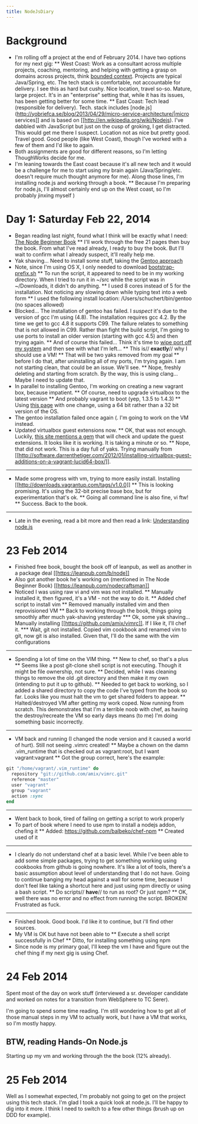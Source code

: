 ```yaml
---
title: NodeJsDiary
---
```

# Background
* I'm rolling off a project at the end of February 2014. I have two options for my next gig:
** West Coast: Work as a consultant across multiple projects, coaching, mentoring, and helping with getting a grasp on domains across projects, think [bounded context](http://www.sapiensworks.com/blog/post/2012/04/17/DDD-The-Bounded-Context-Explained.aspx). Projects are typical Java/Spring, etc. The tech stack is comfortable, not accountable for delivery. I see this as hard but cushy. Nice location, travel so-so. Mature, large project. It's in an "enterprise" setting that, while it has its issues, has been getting better for some time.
** East Coast: Tech lead (responsible for delivery). Tech. stack includes [node.js](http://yobriefca.se/blog/2013/04/29/micro-service-architecture/|micro services]] and is based on [[http://en.wikipedia.org/wiki/Nodejs). I've dabbled with JavaScript but just on the cusp of groking, I get distracted. This would get me there I suspect. Location not as nice but pretty good. Travel good. Good people (like West Coast), though I've worked with a few of them and I'd like to again.
* Both assignments are good for different reasons, so I'm letting ThoughWorks decide for me.
* I'm leaning towards the East coast because it's all new tech and it would be a challenge for me to start using my brain again (Java/Spring/etc. doesn't require much thought anymore for me). Along those lines, I'm installing node.js and working through a book. 
** Because I'm preparing for node.js, I'll almost certainly end up on the West coast, so I'm probably jinxing myself )

# Day 1: Saturday Feb 22, 2014
* Began reading last night, found what I think will be exactly what I need: [The Node Beginner Book](http://www.nodebeginner.org/)
** I'll work through the free 21 pages then buy the book. From what I've read already, I ready to buy the book. But I'll wait to confirm what I already suspect, it'll really help me.
* Yak shaving... Need to install some stuff, taking the [Gentoo approach](http://www.gentoo.org/proj/en/gentoo-alt/prefix/bootstrap.xml)
* Note, since I'm using OS X, I only needed to download [bootstrap-prefix.sh](http://prefix.gentooexperimental.org/hg/prefix-tree/raw-file/default/scripts/bootstrap-prefix.sh)
** To run the script, it appeared to need to be in my working directory. When I tried to run it in ~/src while the script was in ~/Downloads, it didn't do anything.
** I used 8 cores instead of 5 for the installation. Not noticing any slowing down while typing text into a web form
** I used the following install location: /Users/schuchert/bin/gentoo (no spaces allowed)
* Blocked... The installation of gentoo has failed. I *suspect* it's due to the version of gcc I'm using (4.8). The installation requires gcc 4.2. By the time we get to gcc 4.8 it supports C99. The failure relates to something that is not allowed in C99. Rather than fight the build script, I'm going to use ports to install an older version (starting with gcc 4.5) and then trying again.
** And of course this failed... Think it's time to [wipe port off my system](https://guide.macports.org/chunked/installing.macports.uninstalling.html) and then see with what I'm left...
** This is// **exactly**// why I should use a VM! 
** That will be two yaks removed from my goal
** before I do that, after uninstalling all of my ports, I'm trying again. I am not starting clean, that could be an issue. We'll see.
** Nope, freshly deleting and starting from scratch. By the way, this is using clang... Maybe I need to update that.
* In parallel to installing Gentoo, I'm working on creating a new vagrant box, because impatient.
** Of course, need to upgrade virtualbox to the latest version
** And probably vagrant to boot (yep, 1.3.5 to 1.4.3)
** Using [this page](http://dev.alexishevia.com/2013/09/setting-up-nodejs-dev-environment-with.html) with one change, using a 64 bit rather than a 32 bit version of the OS.
* The gentoo installation failed once again (. I'm going to work on the VM instead.
* Updated virtualbox guest extensions now.
** OK, that was not enough. Luckily, [this site mentions a gem](http://kvz.io/blog/2013/01/16/vagrant-tip-keep-virtualbox-guest-additions-in-sync/) that will check and update the guest extensions. It looks like it is working. It is taking a minute or so.
** Nope, that did not work. This is a day full of yaks. Trying manually from [[http://software.darrenthetiger.com/2012/01/installing-virtualbox-guest-additions-on-a-vagrant-lucid64-box/]].
----
* Made some progress with vm, trying to more easily install. Installing [[http://downloads.vagrantup.com/tags/v1.0.0]]
** This is looking promising. It's using the 32-bit precise base box, but for experimentation that's ok.
** Going all command line is also fine, vi ftw!
** Success. Back to the book.
----
* Late in the evening, read a bit more and then read a link: [Understanding node.js](http://debuggable.com/posts/understanding-node-js:4bd98440-45e4-4a9a-8ef7-0f7ecbdd56cb)

# 23 Feb 2014
* Finished free book, bought the book off of leanpub, as well as another in a package deal [[https://leanpub.com/b/node]]
* Also got another book he's working on (mentioned in The Node Beginner Book) [[https://leanpub.com/nodecraftsman]]
* Noticed I was using raw vi and vim was not installed.
** Manually installed it, then figured, it's a VM - not the way to do it.
** Added chef script to install vim
** Removed manually installed vim and then reprovisioned VM
** Back to working through the book, things going smoothly after much yak-shaving yesterday
*** Ok, some yak shaving... Manually installing [[https://github.com/amix/vimrc]]. If I like it, I'll chef it.
*** Wait, git not installed. Copied vim cookbook and renamed vim to git, now git is also installed. Given that, I'll do the same with the vim configurations
----
* Spending a lot of time on the VIM thing.
** New to chef, so that's a plus
** Seems like a post git-clone shell script is not executing. Though it might be file ownership, not sure. 
** Decided, while I was cleaning things to remove the old .git directory and then make it my own (intending to put it up to github).
** Needed to get back to working, so I added a shared directory to copy the code I've typed from the book so far. Looks like you must halt the vm to get shared folders to appear.
** Halted/destroyed VM after getting my work coped. Now running from scratch. This demonstrates that I'm a terrible noob with chef, as having the destroy/recreate the VM so early days means (to me) I'm doing something basic incorrectly.
----
* VM back and running (I changed the node version and it caused a world of hurt). Still not seeing .vimrc created!
** Maybe a chown on the damn .vim_runtime that is checked out as vagrant:root, but I want vagrant:vagrant
** Got the group correct, here's the example:
```ruby
git "/home/vagrant/.vim_runtime" do
  repository "git://github.com/amix/vimrc.git"
  reference "master"
  user "vagrant"
  group "vagrant"
  action :sync
end
```
----
* Went back to book, tired of failing on getting a script to work properly
* To part of book where I need to use npm to install a nodejs addon, chefing it
** Added: https://github.com/balbeko/chef-npm
** Created used of it
----
* I clearly do not understand chef at a basic level. While I've been able to add some simple packages, trying to get something working using cookbooks from github is going nowhere. It's like a lot of tools, there's a basic assumption about level of understanding that I do not have. Going to continue banging my head against a wall for some time, because I don't feel like taking a shortcut here and just using npm directly or using a bash script.
** Do scripts// **have**// to run as root? Or just npm?
** OK, well there was no error and no effect from running the script. BROKEN! Frustrated as fuck.
----
* Finished book. Good book. I'd like it to continue, but i'll find other sources.
* My VM is OK but have not been able to
** Execute a shell script successfully in Chef
** Ditto, for installing something using npm
* Since node is my primary goal, I'll keep the vm I have and figure out the chef thing if my next gig is using Chef.

# 24 Feb 2014
Spent most of the day on work stuff (interviewed a sr. developer candidate and worked on notes for a transition from WebSphere to TC Serer).

I'm going to spend some time reading. I'm still wondering how to get all of those manual steps in my VM to actually work, but I have a VM that works, so I'm mostly happy.

BTW, reading Hands-On Node.js
----
Starting up my vm and working through the the book (12% already).

# 25 Feb 2014
Well as I somewhat expected, I'm probably not going to get on the project using this tech stack. I'm glad I took a quick look at node.js. I'll be happy to dig into it more. I think I need to switch to a few other things (brush up on DDD for example).